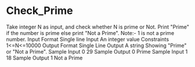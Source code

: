 # Check_Prime
Take integer N as input, and check whether N is prime or Not.  Print "Prime" if the number is prime else print "Not a Prime".  Note:- 1 is not a prime number.  Input Format  Single line Input  An integer value Constraints  1&lt;=N&lt;=10000  Output Format  Single Line Output  A string Showing "Prime" or "Not a Prime". Sample Input 0  29 Sample Output 0  Prime Sample Input 1  18 Sample Output 1  Not a Prime
